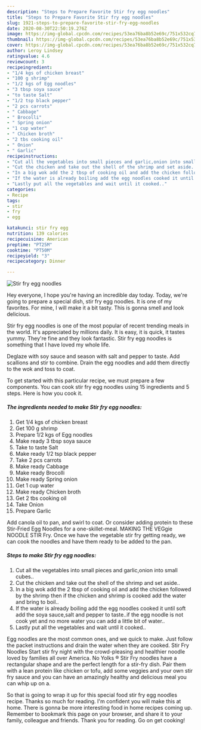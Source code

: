 ```yaml
---
description: "Steps to Prepare Favorite Stir fry egg noodles"
title: "Steps to Prepare Favorite Stir fry egg noodles"
slug: 1921-steps-to-prepare-favorite-stir-fry-egg-noodles
date: 2020-08-30T22:50:19.276Z
image: https://img-global.cpcdn.com/recipes/53ea76ba8b52e69c/751x532cq70/stir-fry-egg-noodles-recipe-main-photo.jpg
thumbnail: https://img-global.cpcdn.com/recipes/53ea76ba8b52e69c/751x532cq70/stir-fry-egg-noodles-recipe-main-photo.jpg
cover: https://img-global.cpcdn.com/recipes/53ea76ba8b52e69c/751x532cq70/stir-fry-egg-noodles-recipe-main-photo.jpg
author: Leroy Lindsey
ratingvalue: 4.6
reviewcount: 3
recipeingredient:
- "1/4 kgs of chicken breast"
- "100 g shrimp"
- "1/2 kgs of Egg noodles"
- "3 tbsp soya sauce"
- "to taste Salt"
- "1/2 tsp black pepper"
- "2 pcs carrots"
- " Cabbage"
- " Brocolli"
- " Spring onion"
- "1 cup water"
- " Chicken broth"
- "2 tbs cooking oil"
- " Onion"
- " Garlic"
recipeinstructions:
- "Cut all the vegetables into small pieces and garlic,onion into small cubes.."
- "Cut the chicken and take out the shell of the shrimp and set aside.."
- "In a big wok add the 2 tbsp of cooking oil and add the chicken followed by the shrimp then if the chicken and shrimp is cooked add the water and bring to boil.."
- "If the water is already boiling add the egg noodles cooked it until soft add the soya sauce,salt and pepper to taste..if the egg noodle is not cook yet and no more water you can add a little bit of water.."
- "Lastly put all the vegetables and wait until it cooked.."
categories:
- Recipe
tags:
- stir
- fry
- egg

katakunci: stir fry egg 
nutrition: 139 calories
recipecuisine: American
preptime: "PT25M"
cooktime: "PT50M"
recipeyield: "3"
recipecategory: Dinner

---
```



![Stir fry egg noodles](https://img-global.cpcdn.com/recipes/53ea76ba8b52e69c/751x532cq70/stir-fry-egg-noodles-recipe-main-photo.jpg)

Hey everyone, I hope you're having an incredible day today. Today, we're going to prepare a special dish, stir fry egg noodles. It is one of my favorites. For mine, I will make it a bit tasty. This is gonna smell and look delicious.

Stir fry egg noodles is one of the most popular of recent trending meals in the world. It's appreciated by millions daily. It is easy, it is quick, it tastes yummy. They're fine and they look fantastic. Stir fry egg noodles is something that I have loved my whole life.

Deglaze with soy sauce and season with salt and pepper to taste. Add scallions and stir to combine. Drain the egg noodles and add them directly to the wok and toss to coat.


To get started with this particular recipe, we must prepare a few components. You can cook stir fry egg noodles using 15 ingredients and 5 steps. Here is how you cook it.

<!--inarticleads1-->

##### The ingredients needed to make Stir fry egg noodles:

1. Get 1/4 kgs of chicken breast
1. Get 100 g shrimp
1. Prepare 1/2 kgs of Egg noodles
1. Make ready 3 tbsp soya sauce
1. Take to taste Salt
1. Make ready 1/2 tsp black pepper
1. Take 2 pcs carrots
1. Make ready  Cabbage
1. Make ready  Brocolli
1. Make ready  Spring onion
1. Get 1 cup water
1. Make ready  Chicken broth
1. Get 2 tbs cooking oil
1. Take  Onion
1. Prepare  Garlic


Add canola oil to pan, and swirl to coat. Or consider adding protein to these Stir-Fried Egg Noodles for a one-skillet-meal. MAKING THE VEGgie NOODLE STIR Fry. Once we have the vegetable stir fry getting ready, we can cook the noodles and have them ready to be added to the pan. 

<!--inarticleads2-->

##### Steps to make Stir fry egg noodles:

1. Cut all the vegetables into small pieces and garlic,onion into small cubes..
1. Cut the chicken and take out the shell of the shrimp and set aside..
1. In a big wok add the 2 tbsp of cooking oil and add the chicken followed by the shrimp then if the chicken and shrimp is cooked add the water and bring to boil..
1. If the water is already boiling add the egg noodles cooked it until soft add the soya sauce,salt and pepper to taste..if the egg noodle is not cook yet and no more water you can add a little bit of water..
1. Lastly put all the vegetables and wait until it cooked..


Egg noodles are the most common ones, and we quick to make. Just follow the packet instructions and drain the water when they are cooked. Stir Fry Noodles Start stir fry night with the crowd-pleasing and healthier noodle loved by families all over America. No Yolks ® Stir Fry noodles have a rectangular shape and are the perfect length for a stir-fry dish. Pair them with a lean protein like chicken or tofu, add some veggies and your own stir fry sauce and you can have an amazingly healthy and delicious meal you can whip up on a. 

So that is going to wrap it up for this special food stir fry egg noodles recipe. Thanks so much for reading. I'm confident you will make this at home. There is gonna be more interesting food in home recipes coming up. Remember to bookmark this page on your browser, and share it to your family, colleague and friends. Thank you for reading. Go on get cooking!
